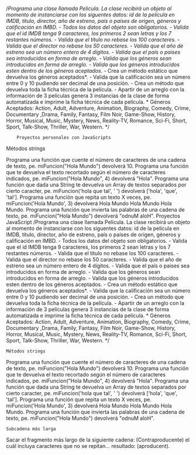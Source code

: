 /*Programa una clase llamada Pelicula.
           La clase recibirá un objeto al momento de instanciarse con los siguentes datos: id de la película en IMDB, titulo, director, año de estreno, país o países de origen, géneros y calificación en IMBD.
               - Todos los datos del objeto son obligatorios.
              - Valida que el id IMDB tenga 9 caracteres, los primeros 2 sean letras y los 7 restantes números.
              - Valida que el título no rebase los 100 caracteres.
               - Valida que el director no rebase los 50 caracteres.
               - Valida que el año de estreno sea un número entero de 4 dígitos.
               - Valida que el país o paises sea introducidos en forma de arreglo.
        - Valida que los géneros sean introducidos en forma de arreglo.
        - Valida que los géneros introducidos esten dentro de los géneros aceptados*.
         - Crea un método estático que devuelva los géneros aceptados*.
         - Valida que la calificación sea un número entre 0 y 10 pudiendo ser decimal de una posición.
        - Crea un método que devuelva toda la ficha técnica de la película.
        - Apartir de un arreglo con la información de 3 películas genera 3 instancias de la clase de forma automatizada e imprime la ficha técnica de cada película.
        * Géneros Aceptados: Action, Adult, Adventure, Animation, Biography, Comedy, Crime, Documentary ,Drama, Family, Fantasy, Film Noir, Game-Show, History, Horror, Musical, Music, Mystery, News, Reality-TV, Romance, Sci-Fi, Short, Sport, Talk-Show, Thriller, War, Western.
        */
        
        Proyectos personales con JavaScripts

Métodos strings

Programa una función que cuente el número de caracteres de una cadena de texto, pe. miFuncion("Hola Mundo") devolverá 10.
Programa una función que te devuelva el texto recortado según el número de caracteres indicados, pe. miFuncion("Hola Mundo", 4) devolverá "Hola".
Programa una función que dada una String te devuelva un Array de textos separados por cierto caracter, pe. miFuncion('hola que tal', ' ') devolverá ['hola', 'que', 'tal'].
Programa una función que repita un texto X veces, pe. miFuncion('Hola Mundo', 3) devolverá Hola Mundo Hola Mundo Hola Mundo.
Programa una función que invierta las palabras de una cadena de texto, pe. miFuncion("Hola Mundo") devolverá "odnuM aloH".
Proyectos JavaScript /Programa una clase llamada Pelicula. La clase recibirá un objeto al momento de instanciarse con los siguentes datos: id de la película en IMDB, titulo, director, año de estreno, país o países de origen, géneros y calificación en IMBD. - Todos los datos del objeto son obligatorios. - Valida que el id IMDB tenga 9 caracteres, los primeros 2 sean letras y los 7 restantes números. - Valida que el título no rebase los 100 caracteres. - Valida que el director no rebase los 50 caracteres. - Valida que el año de estreno sea un número entero de 4 dígitos. - Valida que el país o paises sea introducidos en forma de arreglo. - Valida que los géneros sean introducidos en forma de arreglo. - Valida que los géneros introducidos esten dentro de los géneros aceptados. - Crea un método estático que devuelva los géneros aceptados*. - Valida que la calificación sea un número entre 0 y 10 pudiendo ser decimal de una posición. - Crea un método que devuelva toda la ficha técnica de la película. - Apartir de un arreglo con la información de 3 películas genera 3 instancias de la clase de forma automatizada e imprime la ficha técnica de cada película. * Géneros Aceptados: Action, Adult, Adventure, Animation, Biography, Comedy, Crime, Documentary ,Drama, Family, Fantasy, Film Noir, Game-Show, History, Horror, Musical, Music, Mystery, News, Reality-TV, Romance, Sci-Fi, Short, Sport, Talk-Show, Thriller, War, Western. */

    Métodos strings
Programa una función que cuente el número de caracteres de una cadena de texto, pe. miFuncion("Hola Mundo") devolverá 10. Programa una función que te devuelva el texto recortado según el número de caracteres indicados, pe. miFuncion("Hola Mundo", 4) devolverá "Hola". Programa una función que dada una String te devuelva un Array de textos separados por cierto caracter, pe. miFuncion('hola que tal', ' ') devolverá ['hola', 'que', 'tal']. Programa una función que repita un texto X veces, pe. miFuncion('Hola Mundo', 3) devolverá Hola Mundo Hola Mundo Hola Mundo. Programa una función que invierta las palabras de una cadena de texto, pe. miFuncion("Hola Mundo") devolverá "odnuM aloH".

    Subcadena más larga 
Sacar el fragmento más largo de la siguiente cadena: (Contraproducente) el cuál incluya caracteres que no se repitan... resultado: (aproducent).
